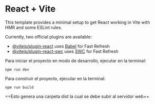 # React + Vite

This template provides a minimal setup to get React working in Vite with HMR and some ESLint rules.

Currently, two official plugins are available:

- [@vitejs/plugin-react](https://github.com/vitejs/vite-plugin-react/blob/main/packages/plugin-react/README.md) uses [Babel](https://babeljs.io/) for Fast Refresh
- [@vitejs/plugin-react-swc](https://github.com/vitejs/vite-plugin-react-swc) uses [SWC](https://swc.rs/) for Fast Refresh

Para iniciar el proyecto en modo de desarrollo, ejecutar en la terminal: 

````
npm run dev
````
Para construir el proyecto, ejecutar en la terminal:
````
npm run build
````
==Esto genera una carpeta dist la cual se debe subir al servidor web==
